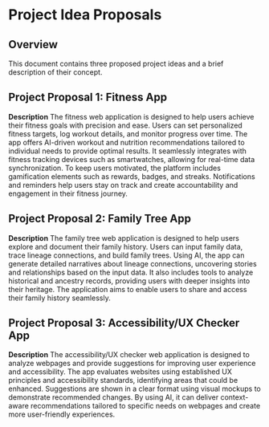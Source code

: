 # Project Idea Proposals

## Overview
This document contains three proposed project ideas and a brief description of their concept.


## Project Proposal 1: Fitness App
**Description**
The fitness web application is designed to help users achieve their fitness goals with precision and ease. Users can set personalized fitness targets, log workout details, and monitor progress over time. The app offers AI-driven workout and nutrition recommendations tailored to individual needs to provide optimal results. It seamlessly integrates with fitness tracking devices such as smartwatches, allowing for real-time data synchronization. To keep users motivated, the platform includes gamification elements such as rewards, badges, and streaks. Notifications and reminders help users stay on track and create accountability and engagement in their fitness journey.


## Project Proposal 2: Family Tree App
**Description**
The family tree web application is designed to help users explore and document their family history. Users can input family data, trace lineage connections, and build family trees. Using AI, the app can generate detailed narratives about lineage connections, uncovering stories and relationships based on the input data. It also includes tools to analyze historical and ancestry records, providing users with deeper insights into their heritage. The application aims to enable users to share and access their family history seamlessly.


## Project Proposal 3: Accessibility/UX Checker App
**Description**
The accessibility/UX checker web application is designed to analyze webpages and provide suggestions for improving user experience and accessibility. The app evaluates websites using established UX principles and accessibility standards, identifying areas that could be enhanced. Suggestions are shown in a clear format using visual mockups to demonstrate recommended changes. By using AI, it can deliver context-aware recommendations tailored to specific needs on webpages and create more user-friendly experiences.
